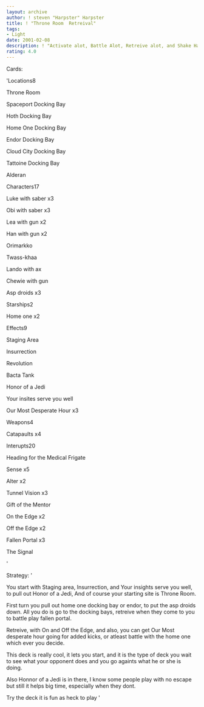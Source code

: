 ```yaml
---
layout: archive
author: ! steven "Harpster" Harpster
title: ! "Throne Room  Retreival"
tags:
- Light
date: 2001-02-08
description: ! "Activate alot, Battle Alot, Retreive alot, and Shake Hands, ALOT"
rating: 4.0
---
```

Cards: 

'Locations8

Throne Room

Spaceport Docking Bay

Hoth Docking Bay

Home One Docking Bay

Endor Docking Bay

Cloud City Docking Bay

Tattoine Docking Bay

Alderan


Characters17

Luke with saber x3

Obi with saber x3

Lea with gun x2

Han with gun x2

Orimarkko

Twass-khaa

Lando with ax

Chewie with gun

Asp droids x3


Starships2

Home one x2


Effects9

Staging Area

Insurrection

Revolution

Bacta Tank 

Honor of a Jedi

Your insites serve you well

Our Most Desperate Hour x3


Weapons4

Catapaults x4


Interupts20

Heading for the Medical Frigate

Sense x5

Alter x2

Tunnel Vision x3

Gift of the Mentor

On the Edge x2

Off the Edge x2

Fallen Portal x3

The Signal 



'

Strategy: '

You start with Staging area, Insurrection, and Your insights serve you well, to pull out Honor of a Jedi, And of course your starting site is Throne Room.


First turn you pull out home one docking bay or endor, to put the asp droids down. All you do is go to the docking bays, retreive when they come to you to battle play fallen portal.


Retreive, with On and Off the Edge, and also, you can get Our Most desperate hour going for added kicks, or atleast battle with the home one which ever you decide.


This deck is really cool, it lets you start, and it is the type of deck you wait to see what your opponent does and you go againts what he or she is doing.


Also Honnor of a Jedi is in there, I know some people play with no escape but still it helps big time, especially when they dont.


Try the deck it is fun as heck to play '